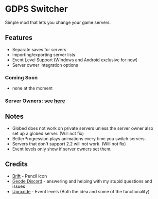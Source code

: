 # GDPS Switcher
Simple mod that lets you change your game servers.
## Features
- Separate saves for servers
- Importing/exporting server lists
- Event Level Support (Windows and Android exclusive for now)
- Server owner integration options
### Coming Soon
- none at the moment
### Server Owners: see [here](https://github.com/Kingminer7/gdps-switcher/blob/main/ServerIntegration.md)
## Notes
- Globed does not work on private servers unless the server owner also set up a globed server. (Will not fix)
- BetterProgression plays animations every time you switch servers.
- Servers that don't support 2.2 will not work. (Will not fix)
- Event levels only show if server owners set them.
## Credits
- [Brift](https://x.com/BriftXD) - Pencil icon
- [Geode Discord](https://discord.com/geode) - answering and helping with my stupid questions and issues
- [Uproxide](https://x.com/uproxide) - Event levels (Both the idea and some of the functionality)